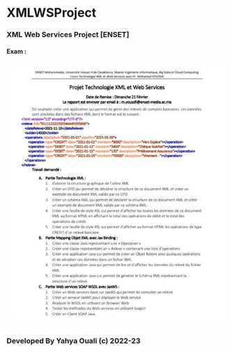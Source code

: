 # XMLWSProject
<h3>XML Web Services Project [ENSET]</h3>
<h4>Exam :</h4>
<img src="https://raw.githubusercontent.com/marshmelloyahya/XMLWSProject/main/Readme%20Files/Capture.JPG"/>
<br></br>
<h3>Developed By Yahya Ouali (c) 2022-23</h3>

